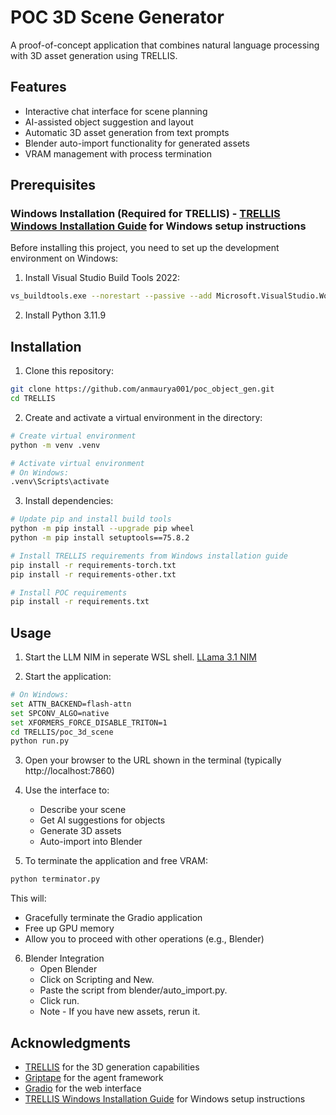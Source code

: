 # POC 3D Scene Generator

A proof-of-concept application that combines natural language processing with 3D asset generation using TRELLIS.

## Features

- Interactive chat interface for scene planning
- AI-assisted object suggestion and layout
- Automatic 3D asset generation from text prompts
- Blender auto-import functionality for generated assets
- VRAM management with process termination

## Prerequisites

### Windows Installation (Required for TRELLIS) - [TRELLIS Windows Installation Guide](https://github.com/ericcraft-mh/TRELLIS-install-windows) for Windows setup instructions

Before installing this project, you need to set up the development environment on Windows:

1. Install Visual Studio Build Tools 2022:
```bash
vs_buildtools.exe --norestart --passive --add Microsoft.VisualStudio.Workload.VCTools --includeRecommended
```

2. Install Python 3.11.9

## Installation

1. Clone this repository:
```bash
git clone https://github.com/anmaurya001/poc_object_gen.git
cd TRELLIS
```

2. Create and activate a virtual environment in the  directory:
```bash
# Create virtual environment
python -m venv .venv

# Activate virtual environment
# On Windows:
.venv\Scripts\activate
```

3. Install dependencies:
```bash
# Update pip and install build tools
python -m pip install --upgrade pip wheel
python -m pip install setuptools==75.8.2

# Install TRELLIS requirements from Windows installation guide
pip install -r requirements-torch.txt
pip install -r requirements-other.txt

# Install POC requirements
pip install -r requirements.txt
```

## Usage
1. Start the LLM NIM in seperate WSL shell.
[LLama 3.1 NIM](https://build.nvidia.com/meta/llama-3_1-8b-instruct/deploy?environment=wsl2.md)


2. Start the application:
```bash
# On Windows:
set ATTN_BACKEND=flash-attn
set SPCONV_ALGO=native
set XFORMERS_FORCE_DISABLE_TRITON=1
cd TRELLIS/poc_3d_scene
python run.py
```

3. Open your browser to the URL shown in the terminal (typically http://localhost:7860)

4. Use the interface to:
   - Describe your scene
   - Get AI suggestions for objects
   - Generate 3D assets
   - Auto-import into Blender

5. To terminate the application and free VRAM:
```bash
python terminator.py
```
This will:
- Gracefully terminate the Gradio application
- Free up GPU memory
- Allow you to proceed with other operations (e.g., Blender)
  
6. Blender Integration
    - Open Blender
    - Click on Scripting and New.
    - Paste the script from blender/auto_import.py.
    - Click run.
    - Note - If you have new assets, rerun it.

## Acknowledgments

- [TRELLIS](https://github.com/microsoft/TRELLIS) for the 3D generation capabilities
- [Griptape](https://github.com/griptape-ai/griptape) for the agent framework
- [Gradio](https://github.com/gradio-app/gradio) for the web interface
- [TRELLIS Windows Installation Guide](https://github.com/ericcraft-mh/TRELLIS-install-windows) for Windows setup instructions
